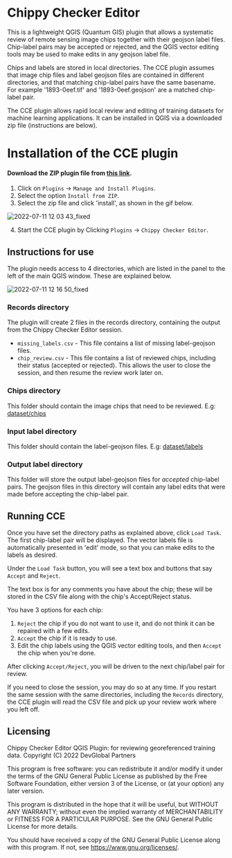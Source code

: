 # Chippy Checker Editor

This is a lightweight QGIS (Quantum GIS) plugin that allows a systematic review of remote sensing image chips together with their geojson label files. Chip-label pairs may be accepted or rejected, and the QGIS vector editing tools may be used to make edits in any geojson label file.


Chips and labels are stored in local directories. The CCE plugin assumes that image chip files and label geojson files are contained in different directories, and that matching chip-label pairs have the same basename. For example '1893-0eef.tif' and '1893-0eef.geojson' are a matched chip-label pair.

The CCE plugin allows rapid local review and editing of training datasets for machine learning applications. It can be installed in QGIS via a downloaded zip file (instructions are below). 

# Installation of the CCE plugin

#### Download the ZIP plugin file from [this link](https://github.com/developmentseed/chippy-checker-editor/archive/refs/heads/main.zip).

1. Click on `Plugins` -> `Manage and Install Plugins`.
2. Select the option  `Install from ZIP`. 
3. Select the zip file and click 'install', as shown in the gif below.

![2022-07-11 12 03 43_fixed](https://user-images.githubusercontent.com/1152236/178319413-f6dac886-8bcf-4645-8ecb-c932ebbbfabd.gif)

4. Start the CCE plugin by Clicking `Plugins` -> `Chippy Checker Editor`.

## Instructions for use

The plugin needs access to 4 directories, which are listed in the panel to the left of the main QGIS window. These are explained below.

![2022-07-11 12 16 50_fixed](https://user-images.githubusercontent.com/1152236/178321372-cc6d3f88-2067-4a1b-a495-285d18b52763.gif)


### Records directory

The plugin will create 2 files in the records directory, containing the output from the Chippy Checker Editor session. 

- `missing_labels.csv` - This file contains a list of missing label-geojson files.
- `chip_review.csv` - This file contains a list of reviewed chips, including their status (accepted or rejected). This allows the user to close the session, and then resume the review work later on.

### Chips directory

This folder should contain the image chips that need to be reviewed. E.g: [dataset/chips](dataset/chips)

### Input label directory

This folder should contain the label-geojson files. E.g: [dataset/labels](dataset/labels)

### Output label directory

This folder will store the output label-geojson files for *accepted* chip-label pairs. The geojson files in this directory will contain any label edits that were made before accepting the chip-label pair.

## Running CCE

Once you have set the directory paths as explained above, click `Load Task`. The first chip-label pair will be displayed. The vector labels file is automatically presented in 'edit' mode, so that you can make edits to the labels as desired.

Under the `Load Task` button, you will see a text box and buttons that say `Accept` and `Reject`. 

The text box is for any comments you have about the chip; these will be stored in the CSV file along with the chip's Accept/Reject status.

You have 3 options for each chip:

1. `Reject` the chip if you do not want to use it, and do not think it can be repaired with a few edits.
2. `Accept` the chip if it is ready to use.
3. Edit the chip labels using the QGIS vector editing tools, and then `Accept` the chip when you're done.

After clicking `Accept/Reject`, you will be driven to the next chip/label pair for review. 

If you need to close the session, you may do so at any time. If you restart the same session with the same directories, including the `Records` directory, the CCE plugin will read the CSV file and pick up your review work where you left off. 

## Licensing

Chippy Checker Editor QGIS Plugin: for reviewing georeferenced training data.
Copyright (C) 2022 DevGlobal Partners

This program is free software: you can redistribute it and/or modify
it under the terms of the GNU General Public License as published by
the Free Software Foundation, either version 3 of the License, or
(at your option) any later version.

This program is distributed in the hope that it will be useful,
but WITHOUT ANY WARRANTY; without even the implied warranty of
MERCHANTABILITY or FITNESS FOR A PARTICULAR PURPOSE.  See the
GNU General Public License for more details.

You should have received a copy of the GNU General Public License
along with this program.  If not, see <https://www.gnu.org/licenses/>.

